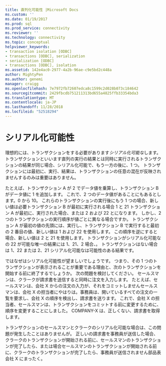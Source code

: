 ```yaml
---
title: 直列化可能性 |Microsoft Docs
ms.custom: ''
ms.date: 01/19/2017
ms.prod: sql
ms.prod_service: connectivity
ms.reviewer: ''
ms.technology: connectivity
ms.topic: conceptual
helpviewer_keywords:
- transaction isolation [ODBC]
- transactions [ODBC], serialization
- serialization [ODBC]
- transactions [ODBC], isolation
ms.assetid: 142e4ac0-2977-4a2b-96ae-c9e5bd2c448a
author: MightyPen
ms.author: genemi
manager: craigg
ms.openlocfilehash: 7e7972fb72607edca8c1599c2d028b073c184642
ms.sourcegitcommit: 2429fbcdb751211313bd655a4825ffb33354bda3
ms.translationtype: MT
ms.contentlocale: ja-JP
ms.lasthandoff: 11/28/2018
ms.locfileid: "52518294"
---
```

# <a name="serializability"></a>シリアル化可能性
理想的には、トランザクションをする必要があります*シリアル化可能な*します。 トランザクションといいます直列の実行の結果とは同時に実行されるトランザクションの結果が同じ場合、シリアル化可能で、もう一方の後に、1 つ。 トランザクションには最初に、実行、結果は、トランザクションの任意の混在が反映されませんするのみは重要はありません。  
  
 たとえば、トランザクション A が 2 でデータ値を乗算し、トランザクション B がデータ値に 1 を追加します。 これで、2 つのデータ値があることにもあるとします。0 から 10。 これらのトランザクションの実行後にもう 1 つの場合、新しい値は必要トランザクション B が最初に実行される場合 1 と 21 トランザクション A が最初に、実行された場合、または 2 および 22 とになります。 しかし、2 つのトランザクションの実行順序が値ごとに異なる場合ですか。 トランザクション A が最初の値の先頭には、実行し、トランザクション B で実行すると最初の 2 番目の値、新しい値は 1 および 22 を使用します。 この順序を逆にすると場合、新しい値は 2 と 21 を使用します。 トランザクションがシリアル化可能なの 22 が可能な唯一の結果には 1、21、2 場合、。 トランザクションはない場合は 1、22 または 2、21 シリアル化可能なは可能性のある結果です。  
  
 ではなぜはシリアル化可能性が望ましいでしょうです。 つまり、その 1 つのトランザクションが表示されることが重要である理由と、次のトランザクションを開始する前に終了するでしょうか。 次の問題を検討してください。 セールスマンは、クラークが請求書を送信すると同時に注文を入力します。 たとえば、セールスマンは、会社 X からの注文の入力が、それをコミットしませんセールスマンは、会社 X の担当者にやはりは。事務員は、開いているすべての注文の一覧を要求し、会社 X の順序を検出し、請求書を送ります。 これで、会社 X の担当者、セールスマンは、トランザクションをコミットする前に変更するために、順序を変更することにしました。 COMPANY-X は、正しくない、請求書を取得します。  
  
 トランザクションのセールスマンとクラークのシリアル化可能な場合は、この問題が発生したことはありませんが。 正しいの請求書を事務員が送信した場合、クラークのトランザクションが開始される前に、セールスマンのトランザクションが完了したら、または場合セールスマンのトランザクションが開始される前に、クラークのトランザクションが完了したら、事務員が送信されません部品表会社 X にまったく。

